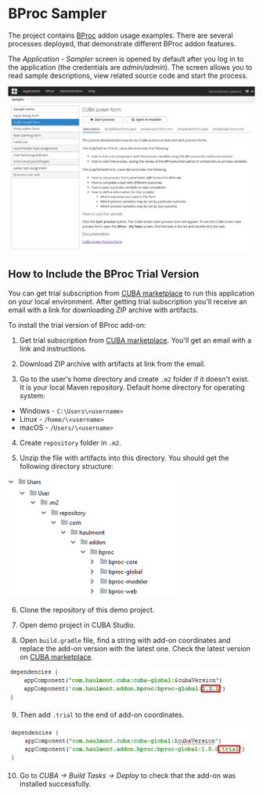 # BProc Sampler

The project contains [BProc](https://www.cuba-platform.com/marketplace/bproc/) addon usage examples. There are several processes deployed, that demonstrate different BProc addon features. 

The *Application - Sampler* screen is opened by default after you log in to the application (the credentials are _admin/admin_). The screen allows you to read sample descriptions, view related source code and start the process.

![BProc Sampler Overview](/images/bproc-sampler-overview.png)

## How to Include the BProc Trial Version 

You can get trial subscription from [CUBA marketplace](https://www.cuba-platform.com/marketplace/bproc/) to run this application on your local environment. After getting trial subscription you'll receive an email with a link for downloading ZIP archive with artifacts.

To install the trial version of BProc add-on:
1. Get trial subscription from [CUBA marketplace](https://www.cuba-platform.com/marketplace/bproc/). You'll get an email with a link and instructions.

2. Download ZIP archive with artifacts at link from the email.

3. Go to the user's home directory and create `.m2` folder if it doesn't exist. It is your local Maven repository. Default home directory for operating system:

  * Windows - `C:\Users\<username>`
  * Linux - `/home/\<username>`
  * macOS - `/Users/\<username>`

4. Create `repository` folder in `.m2`.

5. Unzip the file with artifacts into this directory. You should get the following directory structure:

 ![structure](images/structure.png)
 
6. Clone the repository of this demo project.

7. Open demo project in CUBA Studio.

8. Open `build.gradle` file, find a string with add-on coordinates and replace the add-on version with the latest one. Check the latest version on [CUBA marketplace](https://www.cuba-platform.com/marketplace/bproc/).

 ![version](images/version.png)
 
9. Then add `.trial` to the end of add-on coordinates.

 ![trial](images/trial.png)
 
10. Go to *CUBA -> Build Tasks -> Deploy* to check that the add-on was installed successfully.

